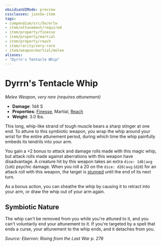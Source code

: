 ```yaml
---
obsidianUIMode: preview
cssclasses: json5e-item
tags:
- compendium/src/5e/erlw
- item/attunement/required
- item/property/finesse
- item/property/martial
- item/property/reach
- item/rarity/very-rare
- item/weapon/martial/melee
aliases: 
- "Dyrrn's Tentacle Whip"
---
```

# Dyrrn's Tentacle Whip
*Melee Weapon, very rare (requires attunement)*  

- **Damage**: 1d4 S
- **Properties**: [Finesse](/compendium/rules/item-properties.md#Finesse), Martial, [Reach](/compendium/rules/item-properties.md#Reach)
- **Weight**: 3.0 lbs.

This long, whip-like strand of tough muscle bears a sharp stinger at one end. To attune to this symbiotic weapon, you wrap the whip around your wrist for the entire attunement period, during which time the whip painfully embeds its tendrils into your arm.

You gain a +2 bonus to attack and damage rolls made with this magic whip, but attack rolls made against aberrations with this weapon have disadvantage. A creature hit by this weapon takes an extra `dice: 1d6|avg` (`1d6`) psychic damage. When you roll a 20 on the `dice: d20|avg` (`d20`) for an attack roll with this weapon, the target is [stunned](/compendium/rules/conditions.md#stunned) until the end of its next turn.

As a bonus action, you can sheathe the whip by causing it to retract into your arm, or draw the whip out of your arm again.

## Symbiotic Nature

The whip can't be removed from you while you're attuned to it, and you can't voluntarily end your attunement to it. If you're targeted by a spell that ends a curse, your attunement to the whip ends, and it detaches from you.

*Source: Eberron: Rising from the Last War p. 276*